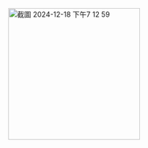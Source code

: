 <img width="266" alt="截圖 2024-12-18 下午7 12 59" src="https://github.com/user-attachments/assets/dae01716-8026-49b9-8b06-5a40720da576" />

